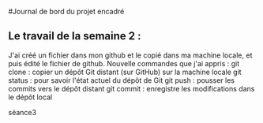 #Journal de bord du projet encadré
## Le travail de la semaine 2 : 
J'ai créé un fichier dans mon github et le copié dans ma machine locale, et puis édité le fichier de github.
Nouvelle commandes que j'ai appris : 
git clone : copier un dépôt Git distant (sur GitHub) sur la machine locale
git status : pour savoir l'état actuel du dépôt de Git
git push : pousser les commits vers le dépôt distant
git commit : enregistre les modifications dans le dépôt local

séance3